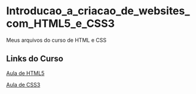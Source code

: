 # Introducao_a_criacao_de_websites_com_HTML5_e_CSS3
Meus arquivos do curso de HTML e CSS

## Links do Curso

[Aula de HTML5](https://github.com/SrAgra/Introducao_a_criacao_de_websites_com_HTML5_e_CSS3/blob/master/Introducao_a_criacao_de_websites_com_HTML5_e_CSS3/HTML5/Index_HTML5.html)

[Aula de CSS3](https://github.com/SrAgra/Introducao_a_criacao_de_websites_com_HTML5_e_CSS3/blob/master/Introducao_a_criacao_de_websites_com_HTML5_e_CSS3/CSS3/Index_CSS3.html)
